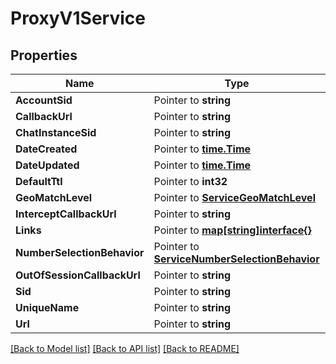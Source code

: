 # ProxyV1Service

## Properties
Name | Type | Notes
------------ | ------------- | -------------
**AccountSid** | Pointer to **string** | [optional] 
**CallbackUrl** | Pointer to **string** | [optional] 
**ChatInstanceSid** | Pointer to **string** | [optional] 
**DateCreated** | Pointer to [**time.Time**](time.Time.md) | [optional] 
**DateUpdated** | Pointer to [**time.Time**](time.Time.md) | [optional] 
**DefaultTtl** | Pointer to **int32** | [optional] 
**GeoMatchLevel** | Pointer to [**ServiceGeoMatchLevel**](service_geo_match_level.md) | [optional] 
**InterceptCallbackUrl** | Pointer to **string** | [optional] 
**Links** | Pointer to [**map[string]interface{}**](.md) | [optional] 
**NumberSelectionBehavior** | Pointer to [**ServiceNumberSelectionBehavior**](service_number_selection_behavior.md) | [optional] 
**OutOfSessionCallbackUrl** | Pointer to **string** | [optional] 
**Sid** | Pointer to **string** | [optional] 
**UniqueName** | Pointer to **string** | [optional] 
**Url** | Pointer to **string** | [optional] 

[[Back to Model list]](../README.md#documentation-for-models) [[Back to API list]](../README.md#documentation-for-api-endpoints) [[Back to README]](../README.md)


